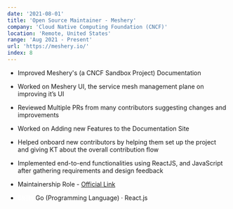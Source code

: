 ```yaml
---
date: '2021-08-01'
title: 'Open Source Maintainer - Meshery'
company: 'Cloud Native Computing Foundation (CNCF)'
location: 'Remote, United States'
range: 'Aug 2021 - Present'
url: 'https://meshery.io/'
index: 8
---
```


- Improved Meshery's (a CNCF Sandbox Project) Documentation
- Worked on Meshery UI, the service mesh management plane on improving it’s UI
- Reviewed Multiple PRs from many contributors suggesting changes and improvements
- Worked on Adding new Features to the Documentation Site
- Helped onboard new contributors by helping them set up the project and giving KT about the overall contribution flow
- Implemented end-to-end functionalities using ReactJS, and JavaScript after gathering requirements and design feedback
- Maintainership Role - [Official Link](https://github.com/meshery/meshery/blob/master/MAINTAINERS.md#docs-maintainers)

- **<span style="color:white">Skills</span>** Go (Programming Language) · React.js